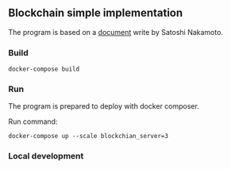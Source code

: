 ## Blockchain simple implementation

The program is based on a [document][1] write by Satoshi Nakamoto. 


### Build

````
docker-compose build
````

### Run

The program is prepared to deploy with docker composer.

Run command:

````
docker-compose up --scale blockchian_server=3
````


### Local development


````

````


[1]: https://bitcoin.org/bitcoin.pdf
